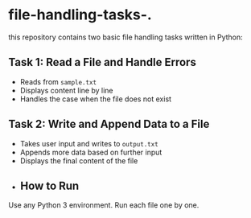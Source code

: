 # file-handling-tasks-.
this repository contains two basic file handling tasks written in Python:

## Task 1: Read a File and Handle Errors
- Reads from `sample.txt`
- Displays content line by line
- Handles the case when the file does not exist

## Task 2: Write and Append Data to a File
- Takes user input and writes to `output.txt`
- Appends more data based on further input
- Displays the final content of the file
- ## How to Run
Use any Python 3 environment. Run each file one by one.

